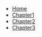 * [Home](/)
* [Chapter1](/book2/chapter1.md)
* [Chapter2](/book2/chapter2.md)
* [Chapter3](/book2/chapter3.md)